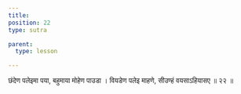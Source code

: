 ```yaml
---
title: 
position: 22
type: sutra

parent:
  type: lesson

---
```


छंदेण पलेइमा पया, बहुमाया मोहेण पाउडा । 
वियडेण पलेइ माहणे, सीउण्हं वयसाऽहियासए ॥ २२ ॥